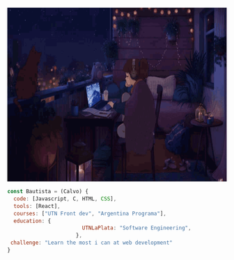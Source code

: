 <p><img align="center" alt="gif" src="https://github.com/bautista-calvo/bautista-calvo/blob/main/gifparagithub.gif" width="800" height="400" /></p>


```javascript
const Bautista = (Calvo) {
  code: [Javascript, C, HTML, CSS],
  tools: [React],
  courses: ["UTN Front dev", "Argentina Programa"],
  education: {
                        UTNLaPlata: "Software Engineering",
                      },
 challenge: "Learn the most i can at web development"
}
```
